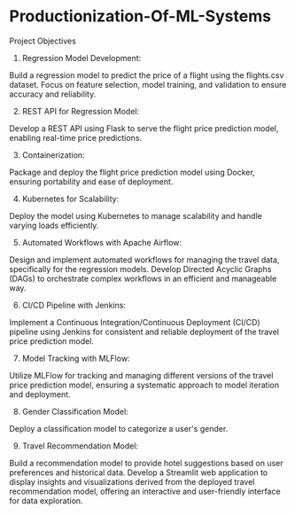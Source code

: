 # Productionization-Of-ML-Systems
Project Objectives
1. Regression Model Development:

Build a regression model to predict the price of a flight using the flights.csv dataset. Focus on feature selection, model training, and validation to ensure accuracy and reliability.

2. REST API for Regression Model:

Develop a REST API using Flask to serve the flight price prediction model, enabling real-time price predictions.

3. Containerization:

Package and deploy the flight price prediction model using Docker, ensuring portability and ease of deployment.

4. Kubernetes for Scalability:

Deploy the model using Kubernetes to manage scalability and handle varying loads efficiently.

5. Automated Workflows with Apache Airflow:

Design and implement automated workflows for managing the travel data, specifically for the regression models. Develop Directed Acyclic Graphs (DAGs) to orchestrate complex workflows in an efficient and manageable way.

6. CI/CD Pipeline with Jenkins:

Implement a Continuous Integration/Continuous Deployment (CI/CD) pipeline using Jenkins for consistent and reliable deployment of the travel price prediction model.

7. Model Tracking with MLFlow:

Utilize MLFlow for tracking and managing different versions of the travel price prediction model, ensuring a systematic approach to model iteration and deployment.

8. Gender Classification Model:

Deploy a classification model to categorize a user's gender.

9. Travel Recommendation Model:

Build a recommendation model to provide hotel suggestions based on user preferences and historical data. Develop a Streamlit web application to display insights and visualizations derived from the deployed travel recommendation model, offering an interactive and user-friendly interface for data exploration.
